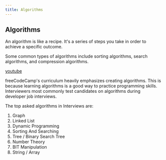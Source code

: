 ```yaml
---
title: Algorithms
---
```

## Algorithms

An algorithm is like a recipe. It's a series of steps you take in order to achieve a specific outcome.

Some common types of algorithms include sorting algorithms, search algorithms, and compression algorithms.

[youtube](https://www.youtube.com/watch?v=kPRA0W1kECg)

freeCodeCamp's curriculum heavily emphasizes creating algorithms. This is because learning algorithms is a good way to practice programming skills. Interviewers most commonly test candidates on algorithms during developer job interviews.


The top asked algorithms in Interviews are:
1. Graph
2. Linked List
3. Dynamic Programming
4. Sorting And Searching
5. Tree / Binary Search Tree
6. Number Theory
7. BIT Manipulation
8. String / Array

